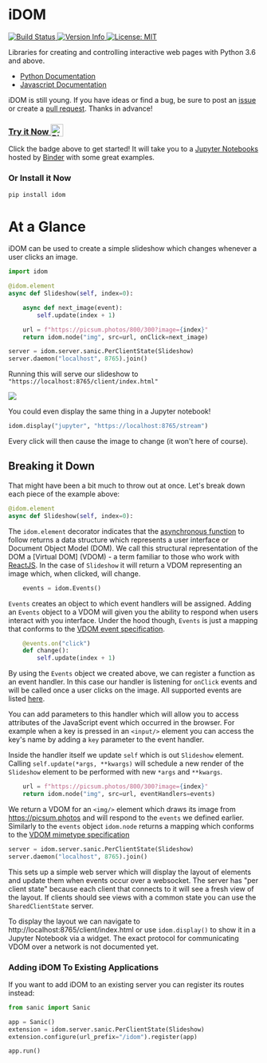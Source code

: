 # iDOM

<a href="https://travis-ci.com/rmorshea/idom">
  <img alt="Build Status" src="https://travis-ci.com/rmorshea/idom.svg?branch=master"/>
</a>
<a href="https://pypi.python.org/pypi/idom">
  <img alt="Version Info" src="https://img.shields.io/pypi/v/spectate.svg"/>
</a>
<a href="https://github.com/rmorshea/idom/blob/master/LICENSE"/>
  <img alt="License: MIT" src="https://img.shields.io/badge/License-MIT-purple.svg">
</a>

Libraries for creating and controlling interactive web pages with Python 3.6 and above.

* [Python Documentation](https://idom.readthedocs.io/en/latest/)
* [Javascript Documentation](https://github.com/rmorshea/idom/blob/master/src/js/README.md)

iDOM is still young. If you have ideas or find a bug, be sure to post an
[issue](https://github.com/rmorshea/idom/issues)
or create a
[pull request](https://github.com/rmorshea/idom/pulls). Thanks in advance!


<h3>
  <a href="https://mybinder.org/v2/gh/rmorshea/idom/master?filepath=examples%2Fintroduction.ipynb">
    Try it Now
    <img alt="Binder" valign="bottom" height="25px"
    src="https://mybinder.org/badge_logo.svg"
    />
  </a>
</h3>

Click the badge above to get started! It will take you to a [Jupyter Notebooks](https://jupyter.org/)
hosted by [Binder](https://mybinder.org/) with some great examples.


### Or Install it Now

```bash
pip install idom
```


# At a Glance

iDOM can be used to create a simple slideshow which changes whenever a user clicks an image.

```python
import idom

@idom.element
async def Slideshow(self, index=0):

    async def next_image(event):
        self.update(index + 1)

    url = f"https://picsum.photos/800/300?image={index}"
    return idom.node("img", src=url, onClick=next_image)

server = idom.server.sanic.PerClientState(Slideshow)
server.daemon("localhost", 8765).join()
```

Running this will serve our slideshow to `"https://localhost:8765/client/index.html"`

<img src='https://picsum.photos/800/300?random'/>

You could even display the same thing in a Jupyter notebook!

```python
idom.display("jupyter", "https://localhost:8765/stream")
```

Every click will then cause the image to change (it won't here of course).


## Breaking it Down

That might have been a bit much to throw out at once. Let's break down each piece of the
example above:

```python
@idom.element
async def Slideshow(self, index=0):
```

The `idom.element` decorator indicates that the
[asynchronous function](https://realpython.com/async-io-python/)
to follow returns a data structure which represents a user interface or Document Object
Model (DOM). We call this structural representation of the DOM a [Virtual DOM] (VDOM) - a
term familiar to those who work with
[ReactJS](https://reactjs.org/docs/faq-internals.html). In the case of `Slideshow` it
will return a VDOM representing an image which, when clicked, will change.

```python
    events = idom.Events()
```

`Events` creates an object to which event handlers will be assigned. Adding an `Events`
object to a VDOM will given you the ability to respond when users interact with you
interface. Under the hood though, `Events` is just a mapping that conforms to the
[VDOM event specification](https://github.com/nteract/vdom/blob/master/docs/event-spec.md).

```python
    @events.on("click")
    def change():
        self.update(index + 1)
```

By using the `Events` object we created above, we can register a function as an event
handler. In this case our handler is listening for `onClick` events and will be called
once a user clicks on the image. All supported events are listed
[here](https://reactjs.org/docs/events.html).

You can add parameters to this handler which will allow you to access attributes of the
JavaScript event which occurred in the browser. For example when a key is pressed in
an `<input/>` element you can access the key's name by adding a `key` parameter to
the event handler.

Inside the handler itself we update `self` which is out `Slideshow` element. Calling
`self.update(*args, **kwargs)` will schedule a new render of the `Slideshow` element to
be performed with new `*args` and `**kwargs`.

```python
    url = f"https://picsum.photos/800/300?image={index}"
    return idom.node("img", src=url, eventHandlers=events)
```

We return a VDOM for an `<img/>` element which draws its image from https://picsum.photos
and will respond to the `events` we defined earlier. Similarly to the `events` object
`idom.node` returns a mapping which conforms to the
[VDOM mimetype specification](https://github.com/nteract/vdom/blob/master/docs/mimetype-spec.md)


```python
server = idom.server.sanic.PerClientState(Slideshow)
server.daemon("localhost", 8765).join()
```

This sets up a simple web server which will display the layout of elements and update
them when events occur over a websocket. The server has "per client state" because
each client that connects to it will see a fresh view of the layout. If clients should
see views with a common state you can use the `SharedClientState` server.

To display the layout we can
navigate to http://localhost:8765/client/index.html or use `idom.display()` to show
it in a Jupyter Notebook via a widget. The exact protocol for communicating VDOM
over a network is not documented yet.


### Adding iDOM To Existing Applications

If you want to add iDOM to an existing server you can register its routes instead:

```python
from sanic import Sanic

app = Sanic()
extension = idom.server.sanic.PerClientState(Slideshow)
extension.configure(url_prefix="/idom").register(app)

app.run()
```
